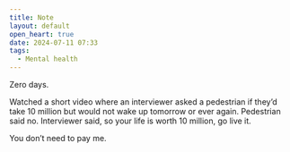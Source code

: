 ```yaml
---
title: Note
layout: default
open_heart: true
date: 2024-07-11 07:33
tags:
  - Mental health
---
```


Zero days.

Watched a short video where an interviewer asked a pedestrian if they’d take 10 million but would not wake up tomorrow or ever again. Pedestrian said no. Interviewer said, so your life is worth 10 million, go live it.

You don’t need to pay me.
